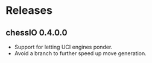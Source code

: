 # Releases

## chessIO 0.4.0.0

- Support for letting UCI engines ponder.
- Avoid a branch to further speed up move generation.

